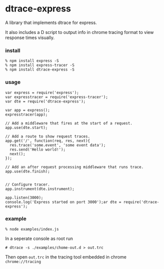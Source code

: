 # dtrace-express

A library that implements dtrace for express. 

It also includes a D script to output info in chrome tracing format to view response times visually.

### install 
```
% npm install express -S
% npm install express-tracer -S 
% npm install dtrace-express -S
```

### usage

```
var express = require('express');
var expresstracer = require('express-tracer');
var dte = require('dtrace-express');

var app = express();
expresstracer(app);

// Add a middleware that fires at the start of a request.
app.use(dte.start);

// Add a route to show request traces.
app.get('/', function(req, res, next){
  res.trace('some.event', 'some event data');
  res.send('Hello world!');
  next();
});

// Add an after request processing middleware that runs trace.
app.use(dte.finish);


// Configure tracer.
app.instrument(dte.instrument);

app.listen(3000);
console.log('Express started on port 3000');ar dte = require('dtrace-express');
```

### example

```
% node examples/index.js
```

In a seperate console as root run 
```
# dtrace -s ./examples/chome-out.d > out.trc
```
Then open `out.trc` in the tracing tool embedded in chrome `chrome://tracing`

